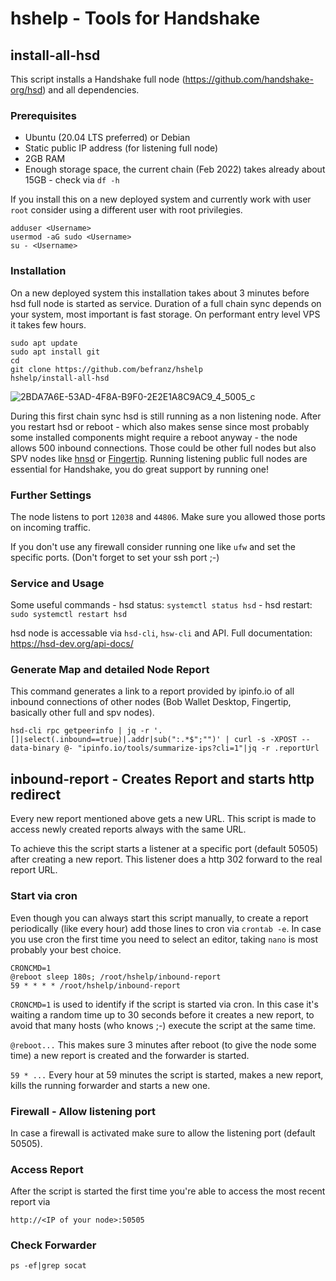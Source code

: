 # hshelp - Tools for Handshake

## install-all-hsd

This script installs a Handshake full node (https://github.com/handshake-org/hsd) and all dependencies.

### Prerequisites
* Ubuntu (20.04 LTS preferred) or Debian
* Static public IP address (for listening full node)
* 2GB RAM
* Enough storage space, the current chain (Feb 2022) takes already about 15GB - check via ```df -h```

If you install this on a new deployed system and currently work with user ```root``` consider using a different user with root privilegies. 

```
adduser <Username>
usermod -aG sudo <Username>
su - <Username>
````

### Installation
On a new deployed system this installation takes about 3 minutes before hsd full node is started as service. 
Duration of a full chain sync depends on your system, most important is fast storage. On performant entry level VPS it takes few hours.
```
sudo apt update
sudo apt install git
cd
git clone https://github.com/befranz/hshelp
hshelp/install-all-hsd
```

![2BDA7A6E-53AD-4F8A-B9F0-2E2E1A8C9AC9_4_5005_c](https://user-images.githubusercontent.com/46194732/153889206-d0c6f38f-9829-4d83-a462-052e02cdd40a.jpeg)


During this first chain sync hsd is still running as a non listening node. After you restart hsd or reboot - which also makes sense since most probably some installed components might require a reboot anyway - the node allows 500 inbound connections. Those could be other full nodes but also SPV nodes like [hnsd](https://github.com/handshake-org/hnsd) or [Fingertip](https://github.com/imperviousinc/fingertip). Running listening public full nodes are essential for Handshake, you do great support by running one!

### Further Settings
The node listens to port ```12038``` and ```44806```. Make sure you allowed those ports on incoming traffic.

If you don't use any firewall consider running one like ```ufw``` and set the specific ports. (Don't forget to set your ssh port ;-)

### Service and Usage
Some useful commands - hsd status: ```systemctl status hsd``` - hsd restart: ```sudo systemctl restart hsd```

hsd node is accessable via ```hsd-cli```, ```hsw-cli``` and API.
Full documentation: https://hsd-dev.org/api-docs/ 

### Generate Map and detailed Node Report
This command generates a link to a report provided by ipinfo.io of all inbound connections of other nodes (Bob Wallet Desktop, Fingertip, basically other full and spv nodes).

```hsd-cli rpc getpeerinfo | jq -r '.[]|select(.inbound==true)|.addr|sub(":.*$";"")' | curl -s -XPOST --data-binary @- "ipinfo.io/tools/summarize-ips?cli=1"|jq -r .reportUrl```

## inbound-report - Creates Report and starts http redirect

Every new report mentioned above gets a new URL. This script is made to access newly created reports always with the same URL.

To achieve this the script starts a listener at a specific port (default 50505) after creating a new report. This listener does a http 302 forward to the real report URL.

### Start via cron

Even though you can always start this script manually, to create a report periodically (like every hour) add those lines to cron via `crontab -e`. In case you use cron the first time you need to select an editor, taking `nano` is most probably your best choice.

```
CRONCMD=1
@reboot sleep 180s; /root/hshelp/inbound-report
59 * * * * /root/hshelp/inbound-report
```

`CRONCMD=1` is used to identify if the script is started via cron. In this case it's waiting a random time up to 30 seconds before it creates a new report, to avoid that many hosts (who knows ;-) execute the script at the same time.

`@reboot...` This makes sure 3 minutes after reboot (to give the node some time) a new report is created and the forwarder is started.

`59 * ...` Every hour at 59 minutes the script is started, makes a new report, kills the running forwarder and starts a new one.

### Firewall - Allow listening port

In case a firewall is activated make sure to allow the listening port (default 50505).

### Access Report

After the script is started the first time you're able to access the most recent report via

```
http://<IP of your node>:50505
```

### Check Forwarder

```
ps -ef|grep socat
```

